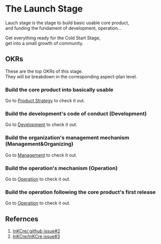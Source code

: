 # The Launch Stage  

Lauch stage is the stage to build basic usable core product, \
and funding the fundament of development, operation...

Get everything ready for the Cold Start Stage, \
get into a small growth of community.

## OKRs

These are the top OKRs of this stage. \
They will be breakdown in the corresponding aspect-plan level.

### Build the core product into basically usable

Go to [Product Strategy](https://docs.inkcre.inkcre-thing.com) to check it out.

### Build the development's code of conduct (Development)

Go to [Development](../../development/the-launch-stage.md) to check it out.

### Build the organization's management mechanism (Management&Organizing)

Go to [Management](../../management/the-launch-stage.md) to check it out.

### Build the operation's mechanism (Operation)

Go to [Operation](../../operation/the-launch-stage.md) to check it out.

### Build the operation following the core product's first release

Go to [Operation](../../operation/the-launch-stage.md) to check it out.

## Refernces

1. [InKCre/.github issue#2](https://github.com/InKCre/.github/issues/2)
2. [InKCre/InKCre issue#3](https://github.com/InKCre/InKCre/issues/3)
